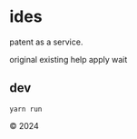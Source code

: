 ides
====

patent as a service.

original
existing
help
apply
wait

dev
---

```
yarn run
```

&copy; 2024
